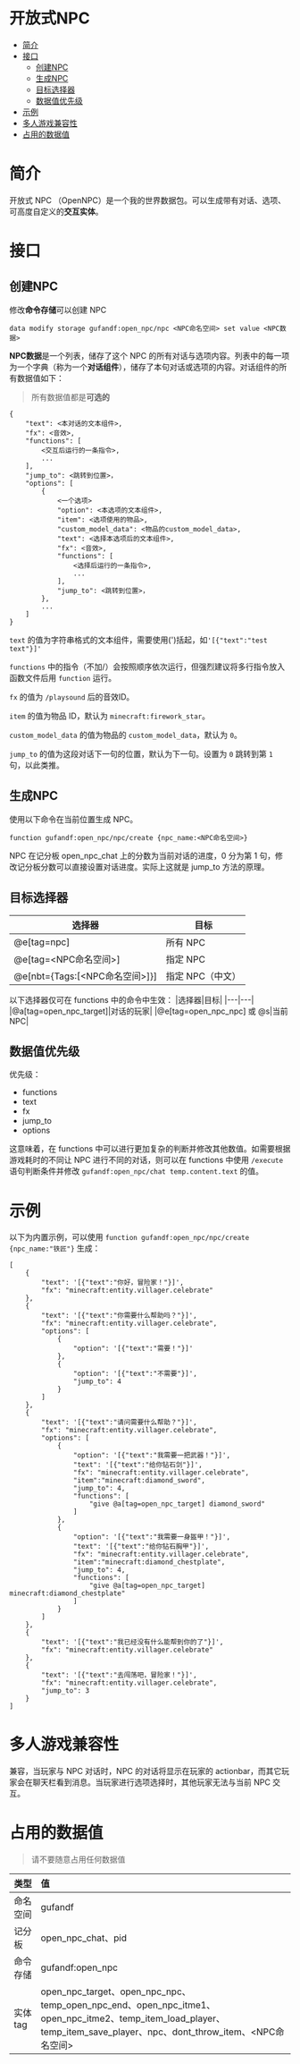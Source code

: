 # 开放式NPC

* [简介](#简介)
* [接口](#接口)
    * [创建NPC](#创建npc)
    * [生成NPC](#生成npc)
    * [目标选择器](#目标选择器)
    * [数据值优先级](#数据值优先级)
* [示例](#示例)
* [多人游戏兼容性](#多人游戏兼容性)
* [占用的数据值](#占用的数据值)


# 简介

开放式 NPC （OpenNPC）是一个我的世界数据包。可以生成带有对话、选项、可高度自定义的**交互实体**。

# 接口

## 创建NPC

修改**命令存储**可以创建 NPC
```
data modify storage gufandf:open_npc/npc <NPC命名空间> set value <NPC数据>
```
**NPC数据**是一个列表，储存了这个 NPC 的所有对话与选项内容。列表中的每一项为一个字典（称为一个**对话组件**），储存了本句对话或选项的内容。对话组件的所有数据值如下：

> 所有数据值都是**可选的**

```
{
    "text": <本对话的文本组件>,
    "fx": <音效>,
    "functions": [
        <交互后运行的一条指令>,
        ...
    ],
    "jump_to": <跳转到位置>，
    "options": [
        {
            <一个选项>
            "option": <本选项的文本组件>,
            "item": <选项使用的物品>,
            "custom_model_data": <物品的custom_model_data>,
            "text": <选择本选项后的文本组件>,
            "fx": <音效>,
            "functions": [
                <选择后运行的一条指令>,
                ...
            ],
            "jump_to": <跳转到位置>，
        },
        ...
    ]
}
```
`text` 的值为字符串格式的文本组件，需要使用(')括起，如`'[{"text":"test text"}]'`

`functions` 中的指令（不加/）会按照顺序依次运行，但强烈建议将多行指令放入函数文件后用 `function` 运行。

`fx` 的值为 `/playsound` 后的音效ID。

`item` 的值为物品 ID，默认为 `minecraft:firework_star`。

`custom_model_data` 的值为物品的 `custom_model_data`，默认为 `0`。

`jump_to` 的值为这段对话下一句的位置，默认为下一句。设置为 `0` 跳转到第 `1` 句，以此类推。




## 生成NPC

使用以下命令在当前位置生成 NPC。

```mcfunction
function gufandf:open_npc/npc/create {npc_name:<NPC命名空间>}
```

NPC 在记分板 open_npc_chat 上的分数为当前对话的进度，0 分为第 1 句，修改记分板分数可以直接设置对话进度。实际上这就是 jump_to 方法的原理。

## 目标选择器
|选择器|目标|
|---|---|
|@e[tag=npc]|所有 NPC|
|@e[tag=<NPC命名空间>]|指定 NPC|
|@e[nbt={Tags:[<NPC命名空间>]}]|指定 NPC（中文）|

以下选择器仅可在 functions 中的命令中生效：
|选择器|目标|
|---|---|
|@a[tag=open_npc_target]|对话的玩家|
|@e[tag=open_npc_npc] 或 @s|当前NPC|

## 数据值优先级

优先级：
- functions
- text
- fx
- jump_to
- options

这意味着，在 functions 中可以进行更加复杂的判断并修改其他数值。如需要根据游戏耗时的不同让 NPC 进行不同的对话，则可以在 functions 中使用 `/execute` 语句判断条件并修改 `gufandf:open_npc/chat temp.content.text` 的值。

# 示例

以下为内置示例，可以使用 `function gufandf:open_npc/npc/create {npc_name:"铁匠"}` 生成：

```
[
    {
        "text": '[{"text":"你好，冒险家！"}]',
        "fx": "minecraft:entity.villager.celebrate"
    },
    {
        "text": '[{"text":"你需要什么帮助吗？"}]',
        "fx": "minecraft:entity.villager.celebrate",
        "options": [
            {
                "option": '[{"text":"需要！"}]'
            },
            {
                "option": '[{"text":"不需要"}]',
                "jump_to": 4
            }
        ]
    },
    {
        "text": '[{"text":"请问需要什么帮助？"}]',
        "fx": "minecraft:entity.villager.celebrate",
        "options": [
            {
                "option": '[{"text":"我需要一把武器！"}]',
                "text": '[{"text":"给你钻石剑"}]',
                "fx": "minecraft:entity.villager.celebrate",
                "item":"minecraft:diamond_sword",
                "jump_to": 4,
                "functions": [
                    "give @a[tag=open_npc_target] diamond_sword"
                ]
            },
            {
                "option": '[{"text":"我需要一身盔甲！"}]',
                "text": '[{"text":"给你钻石胸甲"}]',
                "fx": "minecraft:entity.villager.celebrate",
                "item":"minecraft:diamond_chestplate",
                "jump_to": 4,
                "functions": [
                    "give @a[tag=open_npc_target] minecraft:diamond_chestplate"
                ]
            }
        ]
    },
    {
        "text": '[{"text":"我已经没有什么能帮到你的了"}]',
        "fx": "minecraft:entity.villager.celebrate"
    },
    {
        "text": '[{"text":"去闯荡吧，冒险家！"}]',
        "fx": "minecraft:entity.villager.celebrate",
        "jump_to": 3
    }
]

```

# 多人游戏兼容性
兼容，当玩家与 NPC 对话时，NPC 的对话将显示在玩家的 actionbar，而其它玩家会在聊天栏看到消息。当玩家进行选项选择时，其他玩家无法与当前 NPC 交互。

# 占用的数据值

> 请不要随意占用任何数据值

|类型|值|
|------|:----- |
| 命名空间 |gufandf|
| 记分板 |open_npc_chat、pid|
| 命令存储 |gufandf:open_npc|
| 实体tag |open_npc_target、open_npc_npc、temp_open_npc_end、open_npc_itme1、open_npc_itme2、temp_item_load_player、temp_item_save_player、npc、dont_throw_item、<NPC命名空间>|
